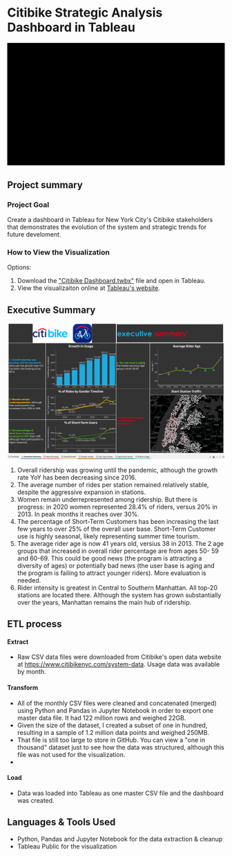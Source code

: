 # Citibike Strategic Analysis Dashboard in Tableau

<p align="center">
<img src="https://github.com/kennethcandersen/Citibike-Strategic-Analysis-Tableau/blob/main/citibike_dashboard_tour.gif" width="900"/>
</p>

## Project summary 

### Project Goal
Create a dashboard in Tableau for New York City's Citibike stakeholders that demonstrates the evolution of the system and strategic trends for future develoment.

### How to View the Visualization 
Options:
1. Download the ["Citibike Dashboard.twbx"](https://github.com/kennethcandersen/Citibike-Strategic-Analysis-Tableau/blob/main/Citibike%20Dashboard.twbx) file and open in Tableau. 
2. View the visualizaiton online at [Tableau's website](https://public.tableau.com/views/CitibikeDashboard_16283828004620/TheStory?:language=en-US&publish=yes&:display_count=n&:origin=viz_share_link).

## Executive Summary
<p align="center">
<img src="https://github.com/kennethcandersen/Citibike-Strategic-Analysis-Tableau/blob/main/executive_summary.png" width="900"/>
</p>

1. Overall ridership was growing until the pandemic, although the growth rate YoY has been decreasing since 2016. 
2. The average number of rides per station remained relatively stable, despite the aggressive expansion in stations.
3. Women remain underrepresented among ridership. But there is progress: in 2020 women represented 28.4% of riders, versus 20% in 2013.  In peak months it reaches over 30%.
4. The percentage of Short-Term Customers has been increasing the last few years to over 25% of the overall user base. Short-Term Customer use is highly seasonal, likely representing summer time tourism.
5. The average rider age is now 41 years old, versius 38 in 2013. The 2 age groups that increased in overall rider percentage are from ages 50- 59 and 60-69. This could be good news (the program is attracting a diversity of ages) or potentially bad news (the user base is aging and the program is failing to attract younger riders). More evaluation is needed. 
6. Rider intensity is greatest in Central to Southern Manhattan. All top-20 stations are located there. Although the system has grown substantially over the years, Manhattan remains the main hub of ridership. 

## ETL process 
#### Extract
- Raw CSV data files were downloaded from Citibike's open data website at https://www.citibikenyc.com/system-data. Usage data was available by month. 
#### Transform
- All of the monthly CSV files were cleaned and concatenated (merged) using Python and Pandas in Jupyter Notebook in order to export one master data file. It had 122 million rows and weighed 22GB. 
- Given the size of the dataset, I created a subset of one in hundred, resulting in a sample of 1.2 million data points and weighed 250MB.
- That file is still too large to store in GitHub. You can view a "one in thousand" dataset just to see how the data was structured, although this file was not used for the visualization. 
- 
#### Load
- Data was loaded into Tableau as one master CSV file and the dashboard was created. 

## Languages & Tools Used
- Python, Pandas and Jupyter Notebook for the data extraction & cleanup 
- Tableau Public for the visualization
